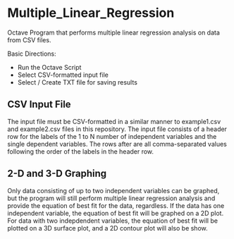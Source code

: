 # Multiple_Linear_Regression
Octave Program that performs multiple linear regression analysis on data from CSV files.

Basic Directions:
- Run the Octave Script
- Select CSV-formatted input file
- Select / Create TXT file for saving results

## CSV Input File
The input file must be CSV-formatted in a similar manner to example1.csv and example2.csv files
in this repository. The input file consists of a header row for the labels of the 1 to N number of
independent variables and the single dependent variables. The rows after are all comma-separated
values following the order of the labels in the header row.

## 2-D and 3-D Graphing
Only data consisting of up to two independent variables can be graphed, but the program
will still perform multiple linear regression analysis and provide the equation of best
fit for the data, regardless. If the data has one independent variable, the equation of
best fit will be graphed on a 2D plot. For data with two indepdendent variables,
the equation of best fit will be plotted on a 3D surface plot, and a 2D contour plot
will also be show.
